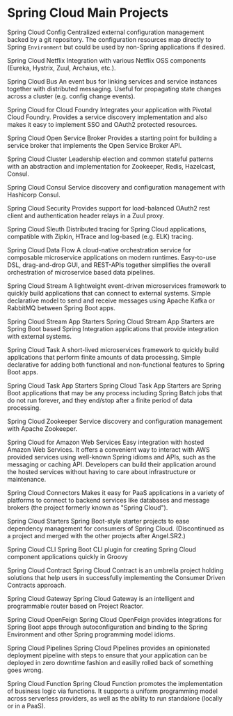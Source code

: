# Spring Cloud Main Projects

Spring Cloud Config
Centralized external configuration management backed by a git repository. The configuration resources map directly to Spring `Environment` but could be used by non-Spring applications if desired.

Spring Cloud Netflix
Integration with various Netflix OSS components (Eureka, Hystrix, Zuul, Archaius, etc.).

Spring Cloud Bus
An event bus for linking services and service instances together with distributed messaging. Useful for propagating state changes across a cluster (e.g. config change events).

Spring Cloud for Cloud Foundry
Integrates your application with Pivotal Cloud Foundry. Provides a service discovery implementation and also makes it easy to implement SSO and OAuth2 protected resources.

Spring Cloud Open Service Broker
Provides a starting point for building a service broker that implements the Open Service Broker API.

Spring Cloud Cluster
Leadership election and common stateful patterns with an abstraction and implementation for Zookeeper, Redis, Hazelcast, Consul.

Spring Cloud Consul
Service discovery and configuration management with Hashicorp Consul.

Spring Cloud Security
Provides support for load-balanced OAuth2 rest client and authentication header relays in a Zuul proxy.

Spring Cloud Sleuth
Distributed tracing for Spring Cloud applications, compatible with Zipkin, HTrace and log-based (e.g. ELK) tracing.

Spring Cloud Data Flow
A cloud-native orchestration service for composable microservice applications on modern runtimes. Easy-to-use DSL, drag-and-drop GUI, and REST-APIs together simplifies the overall orchestration of microservice based data pipelines.

Spring Cloud Stream
A lightweight event-driven microservices framework to quickly build applications that can connect to external systems. Simple declarative model to send and receive messages using Apache Kafka or RabbitMQ between Spring Boot apps.

Spring Cloud Stream App Starters
Spring Cloud Stream App Starters are Spring Boot based Spring Integration applications that provide integration with external systems.

Spring Cloud Task
A short-lived microservices framework to quickly build applications that perform finite amounts of data processing. Simple declarative for adding both functional and non-functional features to Spring Boot apps.

Spring Cloud Task App Starters
Spring Cloud Task App Starters are Spring Boot applications that may be any process including Spring Batch jobs that do not run forever, and they end/stop after a finite period of data processing.

Spring Cloud Zookeeper
Service discovery and configuration management with Apache Zookeeper.

Spring Cloud for Amazon Web Services
Easy integration with hosted Amazon Web Services. It offers a convenient way to interact with AWS provided services using well-known Spring idioms and APIs, such as the messaging or caching API. Developers can build their application around the hosted services without having to care about infrastructure or maintenance.

Spring Cloud Connectors
Makes it easy for PaaS applications in a variety of platforms to connect to backend services like databases and message brokers (the project formerly known as "Spring Cloud").

Spring Cloud Starters
Spring Boot-style starter projects to ease dependency management for consumers of Spring Cloud. (Discontinued as a project and merged with the other projects after Angel.SR2.)

Spring Cloud CLI
Spring Boot CLI plugin for creating Spring Cloud component applications quickly in Groovy

Spring Cloud Contract
Spring Cloud Contract is an umbrella project holding solutions that help users in successfully implementing the Consumer Driven Contracts approach.

Spring Cloud Gateway
Spring Cloud Gateway is an intelligent and programmable router based on Project Reactor.

Spring Cloud OpenFeign
Spring Cloud OpenFeign provides integrations for Spring Boot apps through autoconfiguration and binding to the Spring Environment and other Spring programming model idioms.

Spring Cloud Pipelines
Spring Cloud Pipelines provides an opinionated deployment pipeline with steps to ensure that your application can be deployed in zero downtime fashion and easilly rolled back of something goes wrong.

Spring Cloud Function
Spring Cloud Function promotes the implementation of business logic via functions. It supports a uniform programming model across serverless providers, as well as the ability to run standalone (locally or in a PaaS).